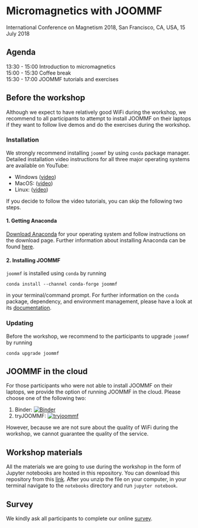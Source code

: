 # Micromagnetics with JOOMMF
International Conference on Magnetism 2018, San Francisco, CA, USA, 15 July 2018

## Agenda

13:30 - 15:00 Introduction to micromagnetics  
15:00 - 15:30 Coffee break  
15:30 - 17:00 JOOMMF tutorials and exercises

## Before the workshop

Although we expect to have relatively good WiFi during the workshop, we recommend to all participants to attempt to install JOOMMF on their laptops if they want to follow live demos and do the exercises during the workshop.

### Installation

We strongly recommend installing `joommf` by using `conda` package manager. Detailed installation video instructions for all three major operating systems are available on YouTube:

- Windows ([video](https://www.youtube.com/watch?v=Qm9QD7EfJ1Y))
- MacOS: ([video](https://www.youtube.com/watch?v=WgoJ2g4j7Mo))
- Linux: ([video](https://www.youtube.com/watch?v=Yzg58boZCgI))

If you decide to follow the video tutorials, you can skip the following two steps.

#### 1. Getting Anaconda

[Download Anaconda](https://www.anaconda.com/download) for your operating system and follow instructions on the download page. Further information about installing Anaconda can be found [here](https://conda.io/docs/user-guide/install/download.html).

#### 2. Installing JOOMMF

`joommf` is installed using `conda` by running

    conda install --channel conda-forge joommf

in your terminal/command prompt. For further information on the `conda` package, dependency, and environment management, please have a look at its [documentation](https://conda.io/docs/). 

### Updating

Before the workshop, we recommend to the participants to upgrade `joommf` by running

    conda upgrade joommf
    
## JOOMMF in the cloud

For those participants who were not able to install JOOMMF on their laptops, we provide the option of running JOOMMF in the cloud. Please choose one of the following two:

1. Binder: [![Binder](https://mybinder.org/badge.svg)](https://mybinder.org/v2/gh/joommf/icm2018-workshop/master?filepath=index.ipynb)
2. tryJOOMMF: [![tryjoommf](https://img.shields.io/badge/tryjoommf-running-green.svg]https://tryjoommf.soton.ac.uk)](https://tryjoommf.soton.ac.uk)

However, because we are not sure about the quality of WiFi during the workshop, we cannot guarantee the quality of the service.

## Workshop materials

All the materials we are going to use during the workshop in the form of Jupyter notebooks are hosted in this repository. You can download this repository from this [link](https://github.com/joommf/icm2018-workshop/archive/master.zip). After you unzip the file on your computer, in your terminal navigate to the `notebooks` directory and run `jupyter notebook`.

## Survey

We kindly ask all participants to complete our online [survey](https://docs.google.com/forms/d/1P2sJYyEUKV7fI1iPUugmyYmu1fCanrwkBZSlomY8Hxg/edit).

